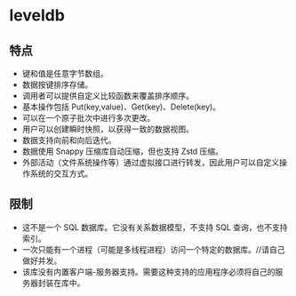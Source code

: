 # leveldb
## 特点
- 键和值是任意字节数组。
- 数据按键排序存储。
- 调用者可以提供自定义比较函数来覆盖排序顺序。
- 基本操作包括 Put(key,value)、Get(key)、Delete(key)。
- 可以在一个原子批次中进行多次更改。
- 用户可以创建瞬时快照，以获得一致的数据视图。
- 数据支持向前和向后迭代。
- 数据使用 Snappy 压缩库自动压缩，但也支持 Zstd 压缩。
- 外部活动（文件系统操作等）通过虚拟接口进行转发，因此用户可以自定义操作系统的交互方式。
## 限制
- 这不是一个 SQL 数据库。它没有关系数据模型，不支持 SQL 查询，也不支持索引。
- 一次只能有一个进程（可能是多线程进程）访问一个特定的数据库。//请自己做好并发。
- 该库没有内置客户端-服务器支持。需要这种支持的应用程序必须将自己的服务器封装在库中。
